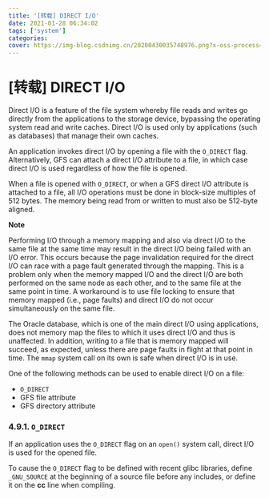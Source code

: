 ```yaml
---
title: '[转载] DIRECT I/O'
date: 2021-01-28 06:34:02
tags: ['system']
categories:
cover: https://img-blog.csdnimg.cn/20200430035748976.png?x-oss-process=image/watermark,type_ZmFuZ3poZW5naGVpdGk,shadow_10,text_aHR0cHM6Ly9ibG9nLmNzZG4ubmV0L2p5eG11c3Q=,size_16,color_FFFFFF,t_70
---
```

<meta name="referrer" content="no-referrer" />

# [转载] DIRECT I/O

Direct I/O is a feature of the file system whereby file reads and writes go directly from the applications to the storage device, bypassing the operating system read and write caches. Direct I/O is used only by applications (such as databases) that manage their own caches.

An application invokes direct I/O by opening a file with the `O_DIRECT` flag. Alternatively, GFS can attach a direct I/O attribute to a file, in which case direct I/O is used regardless of how the file is opened.

When a file is opened with `O_DIRECT`, or when a GFS direct I/O attribute is attached to a file, all I/O operations must be done in block-size multiples of 512 bytes. The memory being read from or written to must also be 512-byte aligned.

**Note**

Performing I/O through a memory mapping and also via direct I/O to the same file at the same time may result in the direct I/O being failed with an I/O error. This occurs because the page invalidation required for the direct I/O can race with a page fault generated through the mapping. This is a problem only when the memory mapped I/O and the direct I/O are both performed on the same node as each other, and to the same file at the same point in time. A workaround is to use file locking to ensure that memory mapped (i.e., page faults) and direct I/O do not occur simultaneously on the same file.

The Oracle database, which is one of the main direct I/O using applications, does not memory map the files to which it uses direct I/O and thus is unaffected. In addition, writing to a file that is memory mapped will succeed, as expected, unless there are page faults in flight at that point in time. The `mmap` system call on its own is safe when direct I/O is in use.

One of the following methods can be used to enable direct I/O on a file:

- `O_DIRECT`
- GFS file attribute
- GFS directory attribute

### 4.9.1. `O_DIRECT`

If an application uses the `O_DIRECT` flag on an `open()` system call, direct I/O is used for the opened file.

To cause the `O_DIRECT` flag to be defined with recent glibc libraries, define `_GNU_SOURCE` at the beginning of a source file before any includes, or define it on the **cc** line when compiling.